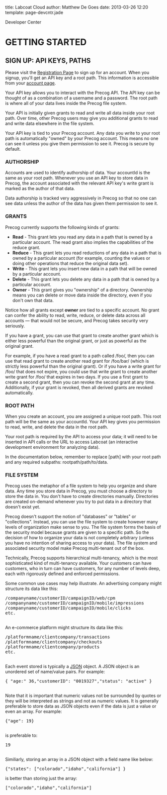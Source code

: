 title: Labcoat Cloud
author: Matthew De Goes
date: 2013-03-26 12:20
template: page-devcntr.jade

<div id="body">
    <span class="page-title">Developer Center</span>
    <h1>GETTING STARTED</h1>
    <h2>SIGN UP: API KEYS, PATHS</h2>
    <p>Please visit the <a href="http://Precog.com/account/login/">Registration Page</a> to sign up for an account. When you signup, you'll get an API key and a root path. This information is accessible from your <a href="http://www.Precog.com/account">account page</a>.</p>
    <p>Your API key allows you to interact with the Precog API. The API key can be thought of as a combination of a username and a password. The root path is where all of your data lives inside the Precog file system.</p>
    <p>Your API is initially given grants to read and write all data inside your root path. Over time, other Precog users may give you additional grants to read and write data elsewhere in the file system.</p>
    <p>Your API key is tied to your Precog account. Any data you write to your root path is automatically "owned" by your Precog account. This means no one can see it unless you give them permission to see it. Precog is secure by default.</p>
    <h3>AUTHORSHIP</h3>
    <p>Accounts are used to identify authorship of data. Your accountId is the same as your root path. Whenever you use an API key to store data in Precog, the account associated with the relevant API key's write grant is marked as the author of that data.</p>
    <p>Data authorship is tracked very aggressively in Precog so that no one can see data unless the author of the data has given them permission to see it.</p>
    <h3>GRANTS</h3>
    <p>Precog currently supports the following kinds of grants:</p>
    <ul>
      <li><strong>Read</strong> - This grant lets you read any data in a path that is owned by a particular account. The read grant also implies the capabilities of the reduce grant.</li>
      <li><strong>Reduce</strong> - This grant lets you read reductions of any data in a path that is owned by a particular account (for example, counting the values or doing other operations that reduce the original data set).</li>
      <li><strong>Write</strong> - This grant lets you insert new data in a path that will be owned by a particular account.</li>
      <li><strong>Delete</strong> - This grant lets you delete any data in a path that is owned by a particular account.</li>
      <li><strong>Owner</strong> - This grant gives you "ownership" of a directory. Ownership means you can delete or move data inside the directory, even if you don't own that data.</li>
    </ul>
    <p>Notice how all grants except <strong>owner</strong> are tied to a specific account. No grant can confer the ability to read, write, reduce, or delete data across all accounts &mdash; that would not be secure, and Precog takes security very seriously.</p>
    <p>If you have a grant, you can use that grant to create another grant which is either less powerful than the original grant, or just as powerful as the original grant.</p>
    <p>For example, if you have a read grant to a path called /foo/, then you can use that read grant to create another read grant for /foo/bar/ (which is strictly less powerful than the original grant). Or if you have a write grant for /foo/ that does not expire, you could use that write grant to create another write grant for /foo/ that expires in two days. If you use a first grant to create a second grant, then you can revoke the second grant at any time. Additionally, if your grant is revoked, then all derived grants are revoked automatically.</p>
    <h3>ROOT PATH</h3>
    <p>When you create an account, you are assigned a unique root path. This root path will be the same as your accountId. Your API key gives you permission to read, write, and delete the data in the root path.</p>
    <p>Your root path is required by the API to access your data; it will need to be inserted in API calls or the URL to access Labcoat (an interactive development environment for analyzing data).</p>
    <p>In the documentation below, remember to replace <span class="tool-tip-path">[path]</span> with your root path and any required subpaths: rootpath/path/to/data.</p><a name="fs" id="fs"></a>
    <h3>FILE SYSTEM</h3>
    <p>Precog uses the metaphor of a file system to help you organize and share data. Any time you store data in Precog, you must choose a directory to store the data in. You don't have to create directories manually. Directories are created on-demand whenever you try to put data in a directory that doesn't exist yet.</p>Precog doesn't support the notion of "databases" or "tables" or "collections". Instead, you can use the file system to create however many levels of organization make sense to you. The file system forms the basis of the security model because grants are given to a specific path. So the decision of how to organize your data is not completely arbitrary (unless you have no intention of sharing access to your data). The file system and associated security model make Precog multi-tenant out of the box.<br />
    <p>Technically, Precog supports hierarchical multi-tenancy, which is the most sophisticated kind of multi-tenancy available. Your customers can have customers, who in turn can have customers, for any number of levels deep, each with rigorously defined and enforced permissions.</p>Some common use cases may help illustrate. An advertising company might structure its data like this:
    <pre>
/companyname/customerID/campaignID/web/cpm
/companyname/customerID/campaignID/mobile/impressions
/companyname/customerID/campaignID/mobile/clicks
etc.
    </pre>
    <p>An e-commerce platform might structure its data like this:</p>
    <pre>
/platformname/clientcompany/transactions
/platformname/clientcompany/checkouts
/platformname/clientcompany/products
etc.
    </pre>
    <p>Each event stored is typically a <a href="http://www.json.org/">JSON</a> object. A JSON object is an unordered set of name/value pairs. For example:</p>
    <pre>
{ "age:" 36,"customerID": "0019327","status": "active" }
    </pre>
    <p>Note that it is important that numeric values not be surrounded by quotes or they will be interpreted as strings and not as numeric values. It is generally preferable to store data as JSON objects even if the data is just a value or even an array. For example:</p>
    <pre>
{"age": 19}
    </pre>
    <p>is preferable to:</p>
    <pre>
19
    </pre>
    <p>Similiarly, storing an array in a JSON object with a field name like below:</p>
    <pre>
{"states": ["colorado","idaho","california"] }
</pre>is better than storing just the array:
    <pre>
["colorado","idaho","california"]
    </pre>
</div>